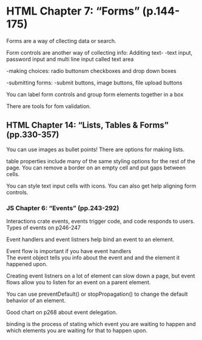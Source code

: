 # HTML Chapter 7: “Forms” (p.144-175)
Forms are a way of cllecting data or search.  

Form controls are another way of collecting info:
Additing text-
-text input, password input and multi line input called text area

-making choices:
radio buttonsm checkboxes and drop down boxes

-submitting forms:
-submit buttons, image buttons, file upload buttons

You can label form controls and group form elements together in a box

There are tools for fom validation.  

## HTML Chapter 14: “Lists, Tables & Forms” (pp.330-357)
You can use images as bullet points!  There are options for making lists.

table properties include many of the same styling options for the rest of the page. You can remove a border on an empty cell and put gaps between cells.

You can style text input cells with icons.  You can also get help aligning form controls.

### JS Chapter 6: “Events” (pp.243-292)
Interactions crate events, events trigger code, and code responds to users.
 Types of events on p246-247

 Event handlers and event listners help bind an event to an element.

Event flow is important if you have event handlers  
 The event object tells you info about the event and and the element it happened upon.  

 Creating event listners on a lot of element can slow down a page, but event flows allow you to listen for an event on a parent element.

 You can use preventDefault() or stopPropagation() to change the default behavior of an element.

 Good chart on p268 about event delegation.

 binding is the process of stating which event you are waiting to happen and which elements you are waiting for that to happen upon.  